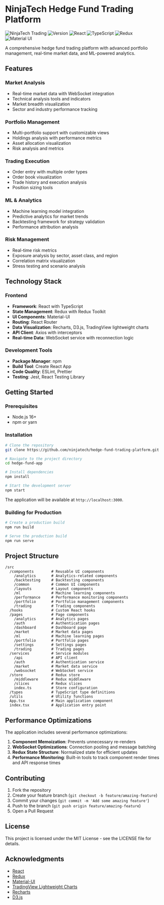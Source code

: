 # NinjaTech Hedge Fund Trading Platform

![NinjaTech Trading](https://img.shields.io/badge/NinjaTech-Trading-blue)
![Version](https://img.shields.io/badge/version-1.0.0-green)
![React](https://img.shields.io/badge/React-18.2.0-61DAFB)
![TypeScript](https://img.shields.io/badge/TypeScript-4.9.5-3178C6)
![Redux](https://img.shields.io/badge/Redux-8.1.2-764ABC)
![Material UI](https://img.shields.io/badge/Material_UI-5.14.5-0081CB)

A comprehensive hedge fund trading platform with advanced portfolio management, real-time market data, and ML-powered analytics.

## Features

### Market Analysis
- Real-time market data with WebSocket integration
- Technical analysis tools and indicators
- Market breadth visualization
- Sector and industry performance tracking

### Portfolio Management
- Multi-portfolio support with customizable views
- Holdings analysis with performance metrics
- Asset allocation visualization
- Risk analysis and metrics

### Trading Execution
- Order entry with multiple order types
- Order book visualization
- Trade history and execution analysis
- Position sizing tools

### ML & Analytics
- Machine learning model integration
- Predictive analytics for market trends
- Backtesting framework for strategy validation
- Performance attribution analysis

### Risk Management
- Real-time risk metrics
- Exposure analysis by sector, asset class, and region
- Correlation matrix visualization
- Stress testing and scenario analysis

## Technology Stack

### Frontend
- **Framework**: React with TypeScript
- **State Management**: Redux with Redux Toolkit
- **UI Components**: Material-UI
- **Routing**: React Router
- **Data Visualization**: Recharts, D3.js, TradingView lightweight charts
- **API Client**: Axios with interceptors
- **Real-time Data**: WebSocket service with reconnection logic

### Development Tools
- **Package Manager**: npm
- **Build Tool**: Create React App
- **Code Quality**: ESLint, Prettier
- **Testing**: Jest, React Testing Library

## Getting Started

### Prerequisites
- Node.js 16+
- npm or yarn

### Installation

```bash
# Clone the repository
git clone https://github.com/ninjatech/hedge-fund-trading-platform.git

# Navigate to the project directory
cd hedge-fund-app

# Install dependencies
npm install

# Start the development server
npm start
```

The application will be available at `http://localhost:3000`.

### Building for Production

```bash
# Create a production build
npm run build

# Serve the production build
npm run serve
```

## Project Structure

```
/src
  /components        # Reusable UI components
    /analytics       # Analytics-related components
    /backtesting     # Backtesting components
    /common          # Common UI components
    /layouts         # Layout components
    /ml              # Machine learning components
    /performance     # Performance monitoring components
    /portfolio       # Portfolio management components
    /trading         # Trading components
  /hooks             # Custom React hooks
  /pages             # Page components
    /analytics       # Analytics pages
    /auth            # Authentication pages
    /dashboard       # Dashboard page
    /market          # Market data pages
    /ml              # Machine learning pages
    /portfolio       # Portfolio pages
    /settings        # Settings pages
    /trading         # Trading pages
  /services          # Service modules
    /api             # API client
    /auth            # Authentication service
    /market          # Market data service
    /websocket       # WebSocket service
  /store             # Redux store
    /middleware      # Redux middleware
    /slices          # Redux slices
    index.ts         # Store configuration
  /types             # TypeScript type definitions
  /utils             # Utility functions
  App.tsx            # Main application component
  index.tsx          # Application entry point
```

## Performance Optimizations

The application includes several performance optimizations:

1. **Component Memoization**: Prevents unnecessary re-renders
2. **WebSocket Optimizations**: Connection pooling and message batching
3. **Redux State Structure**: Normalized state for efficient updates
4. **Performance Monitoring**: Built-in tools to track component render times and API response times

## Contributing

1. Fork the repository
2. Create your feature branch (`git checkout -b feature/amazing-feature`)
3. Commit your changes (`git commit -m 'Add some amazing feature'`)
4. Push to the branch (`git push origin feature/amazing-feature`)
5. Open a Pull Request

## License

This project is licensed under the MIT License - see the LICENSE file for details.

## Acknowledgments

- [React](https://reactjs.org/)
- [Redux](https://redux.js.org/)
- [Material-UI](https://mui.com/)
- [TradingView Lightweight Charts](https://github.com/tradingview/lightweight-charts)
- [Recharts](https://recharts.org/)
- [D3.js](https://d3js.org/)